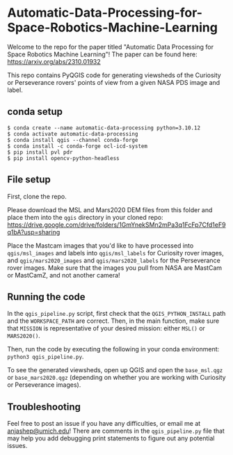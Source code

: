 # Automatic-Data-Processing-for-Space-Robotics-Machine-Learning

Welcome to the repo for the paper titled "Automatic Data Processing for Space Robotics Machine Learning"! The paper can be found here: https://arxiv.org/abs/2310.01932

This repo contains PyQGIS code for generating viewsheds of the Curiosity or Perseverance rovers' points of view from a given NASA PDS image and label.

## conda setup
```
$ conda create --name automatic-data-processing python=3.10.12
$ conda activate automatic-data-processing
$ conda install qgis --channel conda-forge
$ conda install -c conda-forge ocl-icd-system
$ pip install pvl pdr
$ pip install opencv-python-headless
```

## File setup
First, clone the repo.

Please download the MSL and Mars2020 DEM files from this folder and place them into the `qgis` directory in your cloned repo: https://drive.google.com/drive/folders/1GmYnekSMn2mPa3q1FcFp7Cfd1eF9q1bA?usp=sharing

Place the Mastcam images that you'd like to have processed into `qgis/msl_images` and labels into `qgis/msl_labels` for Curiosity rover images, and `qgis/mars2020_images` and `qgis/mars2020_labels` for the Perseverance rover images. Make sure that the images you pull from NASA are MastCam or MastCamZ, and not another camera!

## Running the code
In the `qgis_pipeline.py` script, first check that the `QGIS_PYTHON_INSTALL` path and the `WORKSPACE_PATH` are correct. Then, in the main function, make sure that `MISSION` is representative of your desired mission: either `MSL()` or `MARS2020()`.

Then, run the code by executing the following in your conda environment: `python3 qgis_pipeline.py`.

To see the generated viewsheds, open up QGIS and open the `base_msl.qgz` or `base_mars2020.qgz` (depending on whether you are working with Curiosity or Perseverance images).

## Troubleshooting
Feel free to post an issue if you have any difficulties, or email me at anjashep@umich.edu! There are comments in the `qgis_pipeline.py` file that may help you add debugging print statements to figure out any potential issues.
